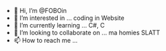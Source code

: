 - 👋 Hi, I’m @FOBOin
- 👀 I’m interested in ... coding in Website
- 🌱 I’m currently learning ...  C#, C
- 💞️ I’m looking to collaborate on ... ma homies SLATT
- 📫 How to reach me ...

<!---
FOBOin/FOBOin is a ✨ special ✨ repository because its `README.md` (this file) appears on your GitHub profile.
You can click the Preview link to take a look at your changes.
--->

